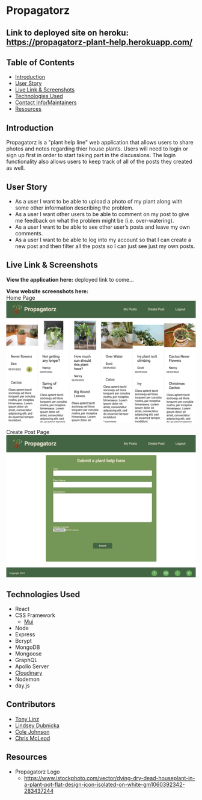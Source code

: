 # Propagatorz

## Link to deployed site on heroku: https://propagatorz-plant-help.herokuapp.com/

## Table of Contents

-   [Introduction](#introduction)
-   [User Story](#user-story)
-   [Live Link & Screenshots](#live-link--screenshots)
-   [Technologies Used](#technologies-used)
-   [Contact Info/Maintainers](#contributors)
-   [Resources](#resources)

## Introduction

Propagatorz is a "plant help line" web application that allows users to share photos and notes regarding thier house plants.
Users will need to login or sign up first in order to start taking part in the discussions.
The login functionality also allows users to keep track of all of the posts they created as well.

## User Story

-   As a user I want to be able to upload a photo of my plant along with some other information describing the problem. <br/>
-   As a user I want other users to be able to comment on my post to give me feedback on what the problem might be (i.e. over-watering). <br/>
-   As a user I want to be able to see other user’s posts and leave my own comments. <br/>
-   As a user I want to be able to log into my account so that I can create a new post and then filter all the posts so I can just see just my own posts. <br/>

## Live Link & Screenshots

**View the application here:** deployed link to come... <br/>

**View website screenshots here:** <br/>
Home Page <br/>
![Screenshot](./ImagesForReadMe/homepage.png) <br/>

Create Post Page <br/>
![Screenshot](./ImagesForReadMe/create-post.png) <br/>

## Technologies Used

-   React
-   CSS Framework
    -   [Mui](https://mui.com/material-ui/getting-started/installation/)
-   Node
-   Express
-   Bcrypt
-   MongoDB
-   Mongoose
-   GraphQL
-   Apollo Server
-   [Cloudinary](https://cloudinary.com/)
-   Nodemon
-   day.js

## Contributors

-   [Tony Linz](https://github.com/alinz07)
-   [Lindsey Dubnicka](https://github.com/lindseymiller2567)
-   [Cole Johnson](https://github.com/ColeVibes)
-   [Chris McLeod](https://github.com/Chris-McLeod2)

## Resources

-   Propagatorz Logo
    -   https://www.istockphoto.com/vector/dying-dry-dead-houseplant-in-a-plant-pot-flat-design-icon-isolated-on-white-gm1060392342-283437244
